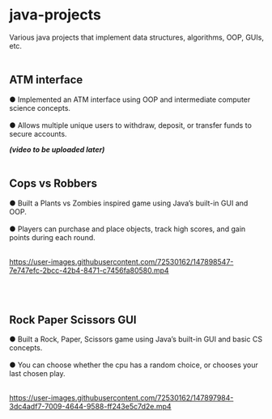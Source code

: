 # java-projects

Various java projects that implement data structures, algorithms, OOP, GUIs, etc.
<br></br>

<h2>ATM interface</h2>

●	Implemented an ATM interface using OOP and intermediate computer science concepts. <br></br>
●	Allows multiple unique users to withdraw, deposit, or transfer funds to secure accounts.

 _**(video to be uploaded later)**_
<br></br>

<h2>Cops vs Robbers</h2>

●	Built a Plants vs Zombies inspired game using Java’s built-in GUI and OOP. <br></br> 
●	Players can purchase and place objects, track high scores, and gain points during each round. <br></br>


https://user-images.githubusercontent.com/72530162/147898547-7e747efc-2bcc-42b4-8471-c7456fa80580.mp4

<br></br>

<h2>Rock Paper Scissors GUI</h2>

●	Built a Rock, Paper, Scissors game using Java’s built-in GUI and basic CS concepts. <br></br> 
●	You can choose whether the cpu has a random choice, or chooses your last chosen play. <br></br>

https://user-images.githubusercontent.com/72530162/147897984-3dc4adf7-7009-4644-9588-ff243e5c7d2e.mp4

